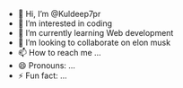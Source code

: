 - 👋 Hi, I’m @Kuldeep7pr
- 👀 I’m interested in coding
- 🌱 I’m currently learning Web development 
- 💞️ I’m looking to collaborate on elon musk
- 📫 How to reach me ...
- 😄 Pronouns: ...
- ⚡ Fun fact: ...

<!---
Kuldeep7pr/Kuldeep7pr is a ✨ special ✨ repository because its `README.md` (this file) appears on your GitHub profile.
You can click the Preview link to take a look at your changes.
--->
